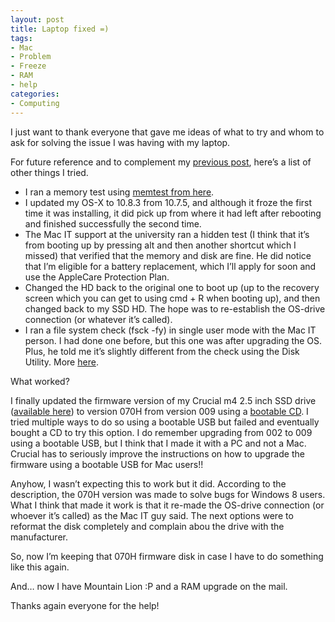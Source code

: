 ```yaml
---
layout: post
title: Laptop fixed =)
tags:
- Mac
- Problem
- Freeze
- RAM
- help
categories:
- Computing
---
```

<p>I just want to thank everyone that gave me ideas of what to try and whom to ask for solving the issue I was having with my laptop.</p>
<p>For future reference and to complement my <a href="http://fellgernon.tumblr.com/post/47680956215/need-some-help-fixing-my-mac#.UWs_gSvF0b0">previous post</a>, here&#8217;s a list of other things I tried.</p>
<ul><li><span>I ran a memory test using </span><span></span><a href="http://osxdaily.com/2011/05/03/memtest-mac-ram-test/">memtest from here</a><span>. </span></li>
<li><span>I updated my OS-X to 10.8.3 from 10.7.5, and although it froze the first time it was installing, it did pick up from where it had left after rebooting and finished successfully the second time. </span></li>
<li><span>The Mac IT support at the university ran a hidden test (I think that it&#8217;s from booting up by pressing alt and then another shortcut which I missed) that verified that the memory and disk are fine. He did notice that I&#8217;m eligible for a battery replacement, which I&#8217;ll apply for soon and use the AppleCare Protection Plan. </span></li>
<li><span>Changed the HD back to the original one to boot up (up to the recovery screen which you can get to using cmd + R when booting up), and then changed back to my SSD HD. The hope was to re-establish the OS-drive connection (or whatever it&#8217;s called).</span></li>
<li><span>I ran a file system check (fsck -fy) in single user mode with the Mac IT person. I had done one before, but this one was after upgrading the OS. Plus, he told me it&#8217;s slightly different from the check using the Disk Utility. More <a href="http://reviews.cnet.com/8301-13727_7-20028609-263.html">here</a>.</span></li>
</ul><p>What worked?</p>
<p>I finally updated the firmware version of my Crucial m4&#160;2.5 inch SSD drive (<a href="http://www.crucial.com/support/ssd/index.aspx?source=web&amp;cpe=m4firmware_us">available here</a>) to version 070H from version 009 using a <a href="http://forum.crucial.com/t5/Solid-State-Drives-SSD/How-to-update-M4-SSD-firmware-for-Mac-Os-X-users/td-p/59000">bootable CD</a>. I tried multiple ways to do so using a bootable USB but failed and eventually bought a CD to try this option. I do remember upgrading from 002 to 009 using a bootable USB, but I think that I made it with a PC and not a Mac. Crucial has to seriously improve the instructions on how to upgrade the firmware using a bootable USB for Mac users!!</p>
<p>Anyhow, I wasn&#8217;t expecting this to work but it did. According to the description, the 070H version was made to solve bugs for Windows 8 users. What I think that made it work is that it re-made the OS-drive connection (or whoever it&#8217;s called) as the Mac IT guy said. The next options were to reformat the disk completely and complain abou the drive with the manufacturer.</p>
<p>So, now I&#8217;m keeping that 070H firmware disk in case I have to do something like this again.</p>
<p>And&#8230; now I have Mountain Lion :P and a RAM upgrade on the mail.</p>
<p>Thanks again everyone for the help!</p>
